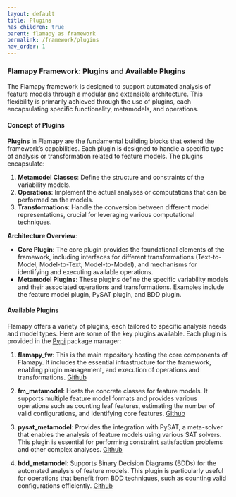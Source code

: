 ```yaml
---
layout: default
title: Plugins
has_children: true
parent: flamapy as framework
permalink: /framework/plugins
nav_order: 1
---
```


### Flamapy Framework: Plugins and Available Plugins

The Flamapy framework is designed to support automated analysis of feature models through a modular and extensible architecture. This flexibility is primarily achieved through the use of plugins, each encapsulating specific functionality, metamodels, and operations.

#### Concept of Plugins

**Plugins** in Flamapy are the fundamental building blocks that extend the framework’s capabilities. Each plugin is designed to handle a specific type of analysis or transformation related to feature models. The plugins encapsulate:
1. **Metamodel Classes**: Define the structure and constraints of the variability models.
2. **Operations**: Implement the actual analyses or computations that can be performed on the models.
3. **Transformations**: Handle the conversion between different model representations, crucial for leveraging various computational techniques.

**Architecture Overview**:
- **Core Plugin**: The core plugin provides the foundational elements of the framework, including interfaces for different transformations (Text-to-Model, Model-to-Text, Model-to-Model), and mechanisms for identifying and executing available operations.
- **Metamodel Plugins**: These plugins define the specific variability models and their associated operations and transformations. Examples include the feature model plugin, PySAT plugin, and BDD plugin.

#### Available Plugins

Flamapy offers a variety of plugins, each tailored to specific analysis needs and model types. Here are some of the key plugins available. Each plugin is provided in the [Pypi](https://pypi.org/project/flamapy/) package manager:

1. **flamapy_fw**: This is the main repository hosting the core components of Flamapy. It includes the essential infrastructure for the framework, enabling plugin management, and execution of operations and transformations. [Github](https://github.com/flamapy/flamapy_fw)

2. **fm_metamodel**: Hosts the concrete classes for feature models. It supports multiple feature model formats and provides various operations such as counting leaf features, estimating the number of valid configurations, and identifying core features. [Github](https://github.com/flamapy/fm_metamodel)

3. **pysat_metamodel**: Provides the integration with PySAT, a meta-solver that enables the analysis of feature models using various SAT solvers. This plugin is essential for performing constraint satisfaction problems and other complex analyses. [Github](https://github.com/flamapy/pysat_metamodel)

4. **bdd_metamodel**: Supports Binary Decision Diagrams (BDDs) for the automated analysis of feature models. This plugin is particularly useful for operations that benefit from BDD techniques, such as counting valid configurations efficiently. [Github](https://github.com/flamapy/bdd_metamodel)
